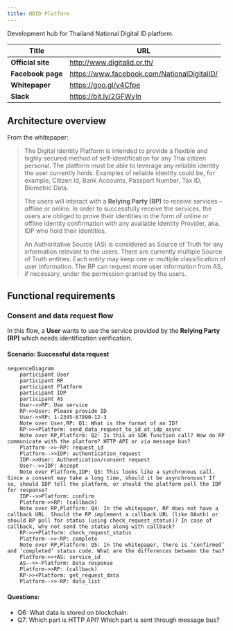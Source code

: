 ```yaml
---
title: NDID Platform
---
```


Development hub for Thailand National Digital ID platform.

| Title             | URL                                           |
| ----------------- | --------------------------------------------- |
| **Official site** | <http://www.digitalid.or.th/>                 |
| **Facebook page** | <https://www.facebook.com/NationalDigitalID/> |
| **Whitepaper**    | <https://goo.gl/v4Cfpe>                       |
| **Slack**         | <https://bit.ly/2GFWyIn>                      |

## Architecture overview

From the whitepaper:

> The Digital Identity Platform is intended to provide a flexible and highly
> secured method of self-identification for any Thai citizen personal. The
> platform must be able to leverage any reliable identity the user currently
> holds. Examples of reliable identity could be, for example, Citizen Id, Bank
> Accounts, Passport Number, Tax ID, Biometric Data.
>
> The users will interact with a **Relying Party (RP)** to receive services –
> offline or online. In order to successfully receive the services, the users
> are obliged to prove their identities in the form of online or offline
> identity confirmation with any available Identity Provider, aka. IDP who hold
> their identities.
>
> An Authoritative Source (AS) is considered as Source of Truth for any
> information relevant to the users. There are currently multiple Source of
> Truth entities. Each entity may keep one or multiple classification of user
> information. The RP can request more user information from AS, if necessary,
> under the permission granted by the users.

## Functional requirements

### Consent and data request flow

In this flow, a **User** wants to use the service provided by the **Relying
Party (RP)** which needs identification verification.

#### Scenario: Successful data request

```mermaid
sequenceDiagram
    participant User
    participant RP
    participant Platform
    participant IDP
    participant AS
    User->>RP: Use service
    RP->>User: Please provide ID
    User->>RP: 1-2345-67890-12-3
    Note over User,RP: Q1: What is the format of an ID?
    RP->>+Platform: send_data_request_to_id_at_idp_async
    Note over RP,Platform: Q2: Is this an SDK function call? How do RP communicate with the platform? HTTP API or via message bus?
    Platform-->>-RP: request_id
    Platform-->>IDP: authentication_request
    IDP->>User: Authentication/consent request
    User-->>IDP: Accept
    Note over Platform,IDP: Q3: This looks like a synchronous call. Since a consent may take a long time, should it be asynchronous? If so, should IDP tell the platform, or should the platform poll the IDP for response?
    IDP-->>Platform: confirm
    Platform->>RP: (callback)
    Note over RP,Platform: Q4: In the whitepaper, RP does not have a callback URL. Should the RP implement a callback URL (like OAuth) or should RP poll for status (using check_request_status)? In case of callback, why not send the status along with callback?
    RP->>+Platform: check_request_status
    Platform-->>-RP: complete
    Note over RP,Platform: Q5: In the whitepaper, there is ‘confirmed’ and ‘completed’ status code. What are the differences between the two?
    Platform->>+AS: service_id
    AS-->>-Platform: Data response
    Platform->>RP: (callback)
    RP->>+Platform: get_request_data
    Platform-->>-RP: data_list
```

#### Questions:

- Q6: What data is stored on blockchain.
- Q7: Which part is HTTP API? Which part is sent through message bus?

